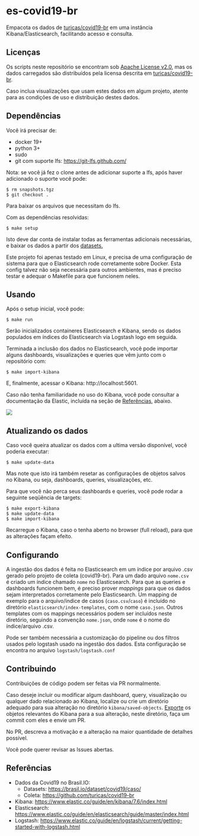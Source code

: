 # es-covid19-br

Empacota os dados de [turicas/covid19-br](https://github.com/turicas/covid19-br)
em uma instância Kibana/Elasticsearch, facilitando acesso e consulta.

## Licenças

Os scripts neste repositório se encontram sob [Apache License v2.0](https://www.apache.org/licenses/LICENSE-2.0), mas os dados carregados
são distribuídos pela licensa descrita em [turicas/covid19-br](https://github.com/turicas/covid19-br#licen%C3%A7a).

Caso inclua visualizações que usam estes dados em algum projeto,
atente para as condições de uso e distribuição destes dados.

## Dependências

Você irá precisar de:
 - docker 19+
 - python 3+
 - sudo
 - git com suporte lfs: https://git-lfs.github.com/

Nota: se você já fez o clone antes de adicionar suporte a lfs, após haver adicionado o suporte você pode:

```
$ rm snapshots.tgz
$ git checkout .
```

Para baixar os arquivos que necessitam do lfs.

Com as dependências resolvidas:


```
$ make setup
```

Isto deve dar conta de instalar todas as ferramentas adicionais necessárias, e baixar
os dados a partir dos [datasets.](https://data.brasil.io/dataset/covid19/_meta/list.html)

Este projeto foi apenas testado em Linux, e precisa de uma configuração de sistema
para que o Elasticsearch rode corretamente sobre Docker. Esta config talvez não seja
necessária para outros ambientes, mas é preciso testar e adequar o Makefile para que
funcionem neles.

## Usando

Após o setup inicial, você pode:

```
$ make run
```

Serão inicializados containeres Elasticsearch e Kibana, sendo os dados
populados em índices do Elasticsearch via Logstash logo em seguida.

Terminada a inclusão dos dados no Elasticsearch, você pode importar alguns dashboards,
visualizações e queries que vêm junto com o repositório com:

```
$ make import-kibana
```

E, finalmente, acessar o Kibana: http://localhost:5601.

Caso não tenha familiaridade no uso do Kibana, você pode consultar a documentação da Elastic,
incluída na seção de [Referências](#Referências), abaixo.

![](doc/img/states.png)

## Atualizando os dados

Caso você queira atualizar os dados com a ultima versão disponível, você poderia executar:

```
$ make update-data
```

Mas note que isto irá também resetar as configurações de objetos salvos no Kibana,
ou seja, dashboards, queries, visualizações, etc.

Para que você não perca seus dashboards e queries, você pode rodar a seguinte seqüência de targets:

```
$ make export-kibana
$ make update-data
$ make import-kibana
```

Recarregue o Kibana, caso o tenha aberto no browser (full reload), para que as alterações façam efeito.

## Configurando

A ingestão dos dados é feita no Elasticsearch em um índice por arquivo .csv gerado pelo projeto de coleta (covid19-br).
Para um dado arquivo `nome.csv` é criado um índice chamado `nome` no Elasticsearch. Para que as queries e dashboards funcionem bem, é preciso
prover _mappings_ para que os dados sejam interpretados corretamente pelo Elasticsearch. Um mapping de exemplo para o arquivo/índice
de casos (`caso.csv`/`caso`) é incluído no diretório `elasticsearch/index-templates`, com o nome `caso.json`. Outros templates com os mappings necessários
podem ser incluídos neste diretório, seguindo a convenção `nome.json`, onde `nome` é o nome do índice/arquivo .csv.

Pode ser também necessária a customização do pipeline ou dos filtros usados pelo logstash usado na ingestão dos dados.
Esta configuração se encontra no arquivo `logstash/logstash.conf`

## Contribuindo

Contribuições de código podem ser feitas via PR normalmente.

Caso deseje incluir ou modificar algum dashboard, query, visualização ou qualquer
dado relacionado ao Kibana, localize ou crie um diretório adequado para sua alteração
no diretório `kibana/saved-objects`. [Exporte](https://www.elastic.co/guide/en/kibana/current/managing-saved-objects.html) 
os objetos relevantes do Kibana para a sua alteração,
neste diretório, faça um commit com eles e envie um PR.

No PR, descreva a motivação e a alteração na maior quantidade de detalhes possível.

Você pode querer revisar as Issues abertas.

## Referências

- Dados da Covid19 no Brasil.IO:
  - Datasets: https://brasil.io/dataset/covid19/caso/
  - Coleta: https://github.com/turicas/covid19-br
- Kibana: https://www.elastic.co/guide/en/kibana/7.6/index.html
- Elasticsearch: https://www.elastic.co/guide/en/elasticsearch/guide/master/index.html
- Logstash: https://www.elastic.co/guide/en/logstash/current/getting-started-with-logstash.html
